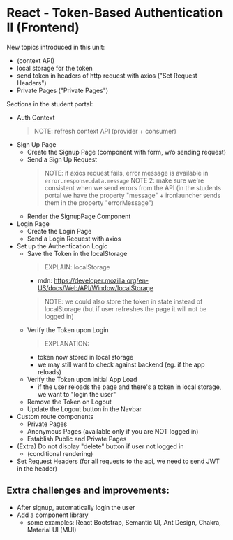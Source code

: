 

# React - Token-Based Authentication II (Frontend)


<!-- 

status: draft 


Methodology:
- self-guided 



-->


New topics introduced in this unit:
- (context API)
  <!-- - see code in the students portal -->
- local storage for the token
  <!-- - see MDN + make quick demo on the dev tools console -->
- send token in headers of http request with axios ("Set Request Headers")
  <!-- - see code in the students portal -->
- Private Pages ("Private Pages")
  <!-- - see code in the students portal -->



Sections in the student portal:
- Auth Context
  > NOTE: refresh context API (provider + consumer)
- Sign Up Page
  - Create the Signup Page (component with form, w/o sending request)
  - Send a Sign Up Request
    > NOTE: if axios request fails, error message is available in `error.response.data.message`
    > NOTE 2: make sure we're consistent when we send errors from the API (in the students portal we have the property "message" + ironlauncher sends them in the property "errorMessage")
  - Render the SignupPage Component
- Login Page
  - Create the Login Page
  - Send a Login Request with axios
- Set up the Authentication Logic
  - Save the Token in the localStorage
    > EXPLAIN: localStorage
    - mdn: https://developer.mozilla.org/en-US/docs/Web/API/Window/localStorage
    > NOTE: we could also store the token in state instead of localStorage (but if user refreshes the page it will not be logged in)
  - Verify the Token upon Login
    > EXPLANATION:
      - token now stored in local storage
      - we may still want to check against backend (eg. if the app reloads)
  - Verify the Token upon Initial App Load
    - if the user reloads the page and there's a token in local storage, we want to  "login the user"
  - Remove the Token on Logout
  - Update the Logout button in the Navbar
- Custom route components
  - Private Pages
  - Anonymous Pages (available only if you are NOT logged in)
  - Establish Public and Private Pages
- (Extra) Do not display "delete" button if user not logged in  
  - (conditional rendering)
- Set Request Headers
  (for all requests to the api, we need to send JWT in the header)



## Extra challenges and improvements:
- After signup, automatically login the user
- Add a component library
  - some examples: React Bootstrap, Semantic UI, Ant Design, Chakra, Material UI (MUI)


